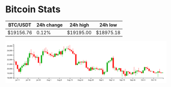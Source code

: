 # Bitcoin Stats

BTC/USDT|24h change|24h high|24h low|
|---|---|---|---|
|$19156.76|0.12%|$19195.00|$18975.18|

<img src="./chart.svg">
